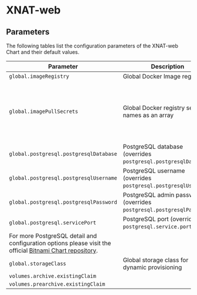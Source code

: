 # XNAT-web

## Parameters

The following tables list the configuration parameters of the XNAT-web Chart and their default values.

| Parameter                                   | Description                                                                          | Default |
| ------------------------------------------- | ------------------------------------------------------------------------------------ | --- |
| `global.imageRegistry`                      | Global Docker Image registry                                                         | `nil` |
| `global.imagePullSecrets`                   | Global Docker registry secret names as an array                                      | `[]` (does not add image pull secrets to deployed pods) |
| `global.postgresql.postgresqlDatabase`      | PostgreSQL database (overrides `postgresql.postgresqlDatabase`)                      | `nil` |
| `global.postgresql.postgresqlUsername`      | PostgreSQL username (overrides `postgresql.postgresqlUsername`)                      | `nil` |
| `global.postgresql.postgresqlPassword`      | PostgreSQL admin password (overrides `postgresql.postgresqlPassword`)                | `nil` |
| `global.postgresql.servicePort`             | PostgreSQL port (overrides `postgresql.service.port`)                                | `nil` |
| For more PostgreSQL detail and configuration options please visit the official [Bitnami Chart repository](https://github.com/bitnami/charts/tree/master/bitnami/postgresql). |||
| `global.storageClass`                       | Global storage class for dynamic provisioning                                        | `nil` |
| `volumes.archive.existingClaim`    | | |
| `volumes.prearchive.existingClaim` | | |
